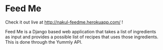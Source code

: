 # Feed Me

Check it out live at http://nakul-feedme.herokuapp.com/ !

Feed Me is a Django based web application that takes a list of ingredients as input and provides a possible list of recipes that uses those ingredients. This is done through the Yummly API.
